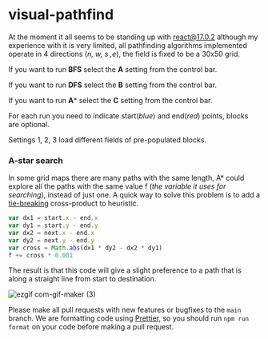 # visual-pathfind

At the moment it all seems to be standing up with react@17.0.2 although my experience with it is very limited, all pathfinding algorithms implemented operate in 4 directions (*n, w, s ,e*), the field is fixed to be a 30x50 grid.

If you want to run **BFS** select the **A** setting from the control bar.

If you want to run **DFS** select the **B** setting from the control bar.

If you want to run **A*** select the **C** setting from the control bar.

For each run you need to indicate start(*blue*) and end(*red*) points, blocks are optional.

Settings 1, 2, 3 load different fields of pre-populated blocks.

### A-star search
In some grid maps there are many paths with the same length, A* could explore all the paths with the same value f (*the variable it uses for searching*), instead of just one. A quick way to solve this problem is to add a [tie-breaking](http://theory.stanford.edu/~amitp/GameProgramming/Heuristics.html#breaking-ties) cross-product to heuristic.
```JavaScript
var dx1 = start.x - end.x
var dy1 = start.y - end.y
var dx2 = next.x - end.x
var dy2 = next.y - end.y
var cross = Math.abs(dx1 * dy2 - dx2 * dy1)
f += cross * 0.001
```
The result is that this code will give a slight preference to a path that is along a straight line from start to destination.

![ezgif com-gif-maker (3)](https://user-images.githubusercontent.com/35083414/159975594-7faf376e-c4e8-4f7f-82e6-4bbb8716debd.gif)

Please make all pull requests with new features or bugfixes to the `main`
branch. We are formatting code using [Prettier](https://prettier.io/), so you
should run `npm run format` on your code before making a pull request.